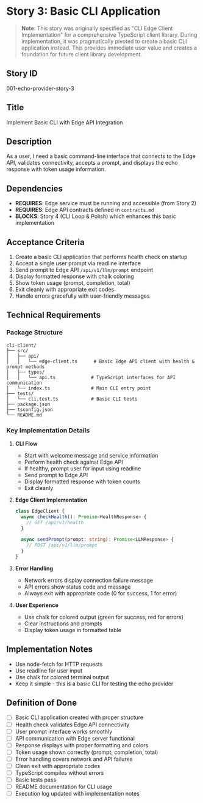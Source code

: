 # Story 3: Basic CLI Application

> **Note**: This story was originally specified as "CLI Edge Client Implementation" for a comprehensive TypeScript client library. During implementation, it was pragmatically pivoted to create a basic CLI application instead. This provides immediate user value and creates a foundation for future client library development.

## Story ID
001-echo-provider-story-3

## Title
Implement Basic CLI with Edge API Integration

## Description
As a user, I need a basic command-line interface that connects to the Edge API, validates connectivity, accepts a prompt, and displays the echo response with token usage information.

## Dependencies
- **REQUIRES**: Edge service must be running and accessible (from Story 2)
- **REQUIRES**: Edge API contracts defined in `contracts.md`
- **BLOCKS**: Story 4 (CLI Loop & Polish) which enhances this basic implementation

## Acceptance Criteria
1. Create a basic CLI application that performs health check on startup
2. Accept a single user prompt via readline interface
3. Send prompt to Edge API `/api/v1/llm/prompt` endpoint
4. Display formatted response with chalk coloring
5. Show token usage (prompt, completion, total)
6. Exit cleanly with appropriate exit codes
7. Handle errors gracefully with user-friendly messages

## Technical Requirements

### Package Structure
```
cli-client/
├── src/
│   ├── api/
│   │   └── edge-client.ts      # Basic Edge API client with health & prompt methods
│   ├── types/
│   │   └── api.ts             # TypeScript interfaces for API communication
│   └── index.ts               # Main CLI entry point
├── tests/
│   └── cli.test.ts            # Basic CLI tests
├── package.json
├── tsconfig.json
└── README.md
```

### Key Implementation Details

1. **CLI Flow**
   - Start with welcome message and service information
   - Perform health check against Edge API
   - If healthy, prompt user for input using readline
   - Send prompt to Edge API
   - Display formatted response with token counts
   - Exit cleanly

2. **Edge Client Implementation**
   ```typescript
   class EdgeClient {
     async checkHealth(): Promise<HealthResponse> {
       // GET /api/v1/health
     }
     
     async sendPrompt(prompt: string): Promise<LLMResponse> {
       // POST /api/v1/llm/prompt
     }
   }
   ```

3. **Error Handling**
   - Network errors display connection failure message
   - API errors show status code and message
   - Always exit with appropriate code (0 for success, 1 for error)

4. **User Experience**
   - Use chalk for colored output (green for success, red for errors)
   - Clear instructions and prompts
   - Display token usage in formatted table

## Implementation Notes
- Use node-fetch for HTTP requests
- Use readline for user input
- Use chalk for colored terminal output
- Keep it simple - this is a basic CLI for testing the echo provider

## Definition of Done
- [ ] Basic CLI application created with proper structure
- [ ] Health check validates Edge API connectivity
- [ ] User prompt interface works smoothly
- [ ] API communication with Edge server functional
- [ ] Response displays with proper formatting and colors
- [ ] Token usage shown correctly (prompt, completion, total)
- [ ] Error handling covers network and API failures
- [ ] Clean exit with appropriate codes
- [ ] TypeScript compiles without errors
- [ ] Basic tests pass
- [ ] README documentation for CLI usage
- [ ] Execution log updated with implementation notes